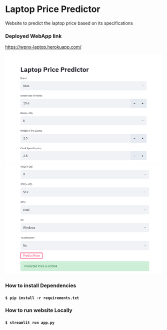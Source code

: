 # Laptop Price Predictor  
Website to predict the laptop price based on its specifications

### Deployed WebApp link
https://wpnx-laptop.herokuapp.com/

<img src="images/s1.png" width="600"  > 
<img src="images/s3.png" width="600"  >


### How to install Dependencies
#### `$ pip install -r requirements.txt`

### How to run website Locally
#### `$ streamlit run app.py`

